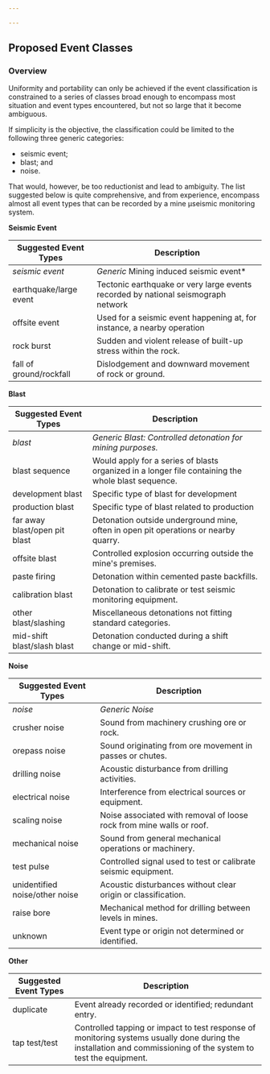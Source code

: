 ```yaml
---

---
```


## Proposed Event Classes
### Overview
Uniformity and portability can only be achieved if the event classification is constrained to a series of classes broad enough to encompass most situation and event types encountered, but not so large that it become ambiguous. 

If simplicity is the objective, the classification could be limited to the following three generic categories: 
- seismic event;
- blast; and 
- noise. 

That would, however, be too reductionist and lead to ambiguity. The list suggested below is quite comprehensive, and from experience, encompass almost all event types that can be recorded by a mine μseismic monitoring system. 

**Seismic Event**

| Suggested Event Types                 | Description                                             |
|--------------------------------------|----------------------------------------------------------|
| *seismic event*                        | *Generic* Mining induced seismic event*  |
| earthquake/large event               | Tectonic earthquake or very large events recorded by national seismograph network|
| offsite event                        | Used for a seismic event happening at, for instance, a nearby operation|
| rock burst                          | Sudden and violent release of built-up stress within the rock.| 
|fall of ground/rockfall              | Dislodgement and downward movement of rock or ground. |  

**Blast**

| Suggested Event Types                 | Description                                                           |
|--------------------------------------|-----------------------------------------------------------------------|
| *blast*                                | *Generic Blast: Controlled detonation for mining purposes.*|
| blast sequence                       | Would apply for a series of blasts organized in a longer file containing the whole blast sequence.    |
| development blast                    | Specific type of blast for development               |
| production blast                     | Specific type of blast related to production      |
| far away blast/open pit blast        | Detonation outside underground mine, often in open pit operations or nearby quarry.     |
| offsite blast                        | Controlled explosion occurring outside the mine's premises. |
| paste firing                         | Detonation within cemented paste backfills.                 |
| calibration blast                    | Detonation to calibrate or test seismic monitoring equipment.|
| other blast/slashing                 | Miscellaneous detonations not fitting standard categories.   |
| mid-shift blast/slash blast          | Detonation conducted during a shift change or mid-shift.     |

**Noise**

| Suggested Event Types                 | Description                                                           |
|--------------------------------------|-----------------------------------------------------------------------|
| *noise*									| *Generic Noise* |
| crusher noise                        | Sound from machinery crushing ore or rock.                             |
| orepass noise                        | Sound originating from ore movement in passes or chutes.               |
| drilling noise                       | Acoustic disturbance from drilling activities.                         |
| electrical noise                     | Interference from electrical sources or equipment.                     |
| scaling noise                        | Noise associated with removal of loose rock from mine walls or roof.   |
| mechanical noise                     | Sound from general mechanical operations or machinery.                 |
| test pulse                           | Controlled signal used to test or calibrate seismic equipment.         |
| unidentified noise/other noise       | Acoustic disturbances without clear origin or classification.          |
| raise bore                          | Mechanical method for drilling between levels in mines.                |             |
| unknown                              | Event type or origin not determined or identified.                     |

**Other**

| Suggested Event Types                 | Description                                               |
|--------------------------------------|-----------------------------------------------------------------------|
| duplicate                            | Event already recorded or identified; redundant entry.    |
| tap test/test                        | Controlled tapping or impact to test response of monitoring systems usually done during the installation and commissioning of the system to test the equipment.   |

<!--stackedit_data:
eyJoaXN0b3J5IjpbLTc5Njc0ODMyOSwtODMxMDE2NTEzLC0xMD
gwNzM1ODQ1LC0yMDU1MTkwNTM4LC0xOTc0NTM5NjU0XX0=
-->